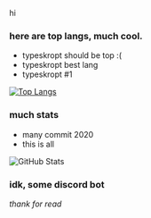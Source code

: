 hi

### here are top langs, much cool.
- typeskropt should be top :(
- typeskropt best lang
- typeskropt #1

[![Top Langs](https://github-readme-stats.vercel.app/api/top-langs/?username=zeemahh&layout=compact&theme=gruvbox)](https://github.com/anuraghazra/github-readme-stats)

### much stats
- many commit 2020
- this is all

![GitHub Stats](https://github-readme-stats.vercel.app/api?username=zeemahh&count_private=true&count_private=true&theme=gruvbox)

### idk, some discord bot



<i>thank for read</i>
